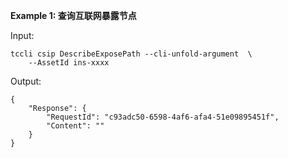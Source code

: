 **Example 1: 查询互联网暴露节点**



Input: 

```
tccli csip DescribeExposePath --cli-unfold-argument  \
    --AssetId ins-xxxx
```

Output: 
```
{
    "Response": {
        "RequestId": "c93adc50-6598-4af6-afa4-51e09895451f",
        "Content": ""
    }
}
```

